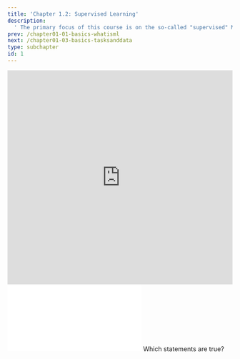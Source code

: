 ```yaml
---
title: 'Chapter 1.2: Supervised Learning'
description:
  ' The primary focus of this course is on the so-called "supervised" ML, i.e., we would like to use ML to predict something. In the present chapter, we explain what supervised ML is and what goals it has.'
prev: /chapter01-01-basics-whatisml
next: /chapter01-03-basics-tasksanddata
type: subchapter
id: 1
---
```


<exercise id="1" title="Video Lecture">
<iframe width="100%" height="480" src="https://www.youtube.com/embed/R_HZBY9RMmo" frameborder="0" allow="accelerometer; autoplay; encrypted-media; gyroscope; picture-in-picture" allowfullscreen></iframe>
</exercise>



<exercise id="2" title="Slides">
<object data="pdfs/1/slides-basics-supervised.pdf" type="application/pdf" style="width:100%;height:480px">
    <embed src="pdfs/1/slides-basics-supervised.pdf" type="application/pdf" />
</object>
</exercise>



<exercise id="3" title="Quiz">
Which statements are true?
<choice>
<opt text="Machine learning is a branch of statistics and computer science." correct="true">
</opt>
<opt text="A model `f` is a mapping from the feature space to the target space." correct="true">
</opt>
<opt text="The goal of an ML algorithm is to yield a model that reproduces the already seen data as accurately as possible.">
</opt>
<opt text="ML algorithms try to predict the target variable as accurately as possible based on the values of the features." correct="true">
</opt>
<opt text="Supervised learning tasks are prediction problems." correct="true">
</opt>
<opt text="Unsupervised learning tries to discover structure and patterns in the training data." correct="true">
</opt>
</choice>
</exercise>
